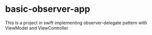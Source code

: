 # basic-observer-app
This is a project in swift implementing observer-delegate pattern with ViewModel and ViewController
